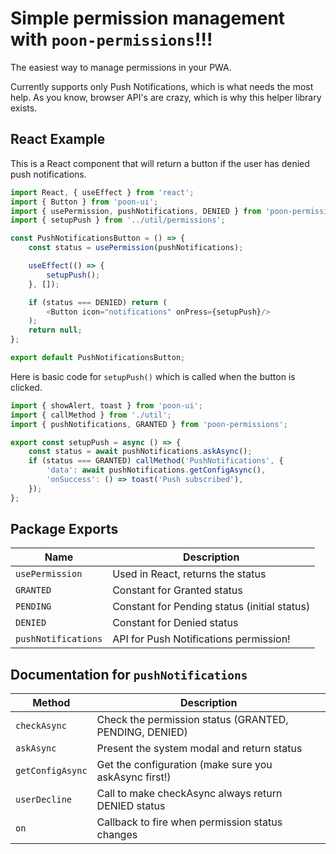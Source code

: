 # Simple permission management with `poon-permissions`!!!

The easiest way to manage permissions in your PWA.

Currently supports only Push Notifications, which is what needs the most help. As you know, browser API's are crazy,
which is why this helper library exists.

## React Example

This is a React component that will return a button if the user has denied push notifications.

``` javascript
import React, { useEffect } from 'react';
import { Button } from 'poon-ui';
import { usePermission, pushNotifications, DENIED } from 'poon-permissions';
import { setupPush } from '../util/permissions';

const PushNotificationsButton = () => {
	const status = usePermission(pushNotifications);

	useEffect(() => {
		setupPush();
	}, []);

	if (status === DENIED) return (
		<Button icon="notifications" onPress={setupPush}/>
	);
	return null;
};

export default PushNotificationsButton;
```

Here is basic code for `setupPush()` which is called when the button is clicked.

```javascript
import { showAlert, toast } from 'poon-ui';
import { callMethod } from './util';
import { pushNotifications, GRANTED } from 'poon-permissions';

export const setupPush = async () => {
    const status = await pushNotifications.askAsync();
    if (status === GRANTED) callMethod('PushNotifications', {
        'data': await pushNotifications.getConfigAsync(),
        'onSuccess': () => toast('Push subscribed'),
    });
};
```

## Package Exports

| Name                | Description                                  |
|---------------------|----------------------------------------------|
| `usePermission`     | Used in React, returns the status            |
| `GRANTED`           | Constant for Granted status                  |
| `PENDING`           | Constant for Pending status (initial status) |
| `DENIED`            | Constant for Denied status                   |
| `pushNotifications` | API for Push Notifications permission!       |

## Documentation for `pushNotifications`

| Method           | Description                                            |
|------------------|--------------------------------------------------------|
| `checkAsync`     | Check the permission status (GRANTED, PENDING, DENIED) |
| `askAsync`       | Present the system modal and return status             |
| `getConfigAsync` | Get the configuration (make sure you askAsync first!)  |
| `userDecline`    | Call to make checkAsync always return DENIED status    |
| `on`             | Callback to fire when permission status changes        |